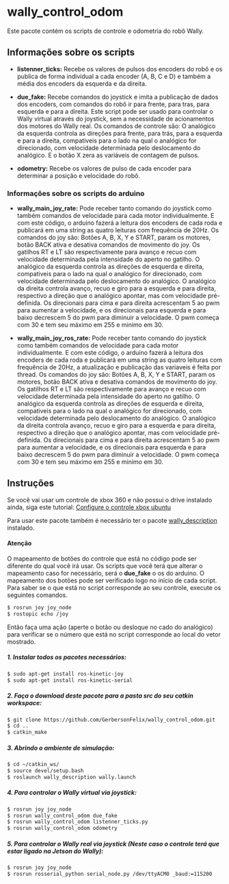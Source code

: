 # wally_control_odom

Este pacote contém os scripts de controle e odometria do robô Wally.

## Informações sobre os scripts

* **listenner_ticks:** Recebe os valores de pulsos dos encoders do robô e os publica de forma individual a cada encoder (A, B, C e D) e também a média dos encoders da esquerda e da direita.

* **due_fake:** Recebe comandos do joystick e imita a publicação de dados dos encoders, com comandos do robô ir para frente, para tras, para esquerda e para a direita. Este script pode ser usado para controlar o Wally virtual através do joystick, sem a necessidade de acionamentos dos motores do Wally real. Os comandos de controle são: O analógico da esquerda controla as direções para frente, para trás, para a esquerda e para a direita, compativeis para o lado na qual o analógico for direcionado, com velocidade determinada pelo deslocamento do analógico. E o botão X zera as variáveis de contagem de pulsos.

* **odometry:** Recebe os valores de pulso de cada encoder para determinar a posição e velocidade do robô.

### Informações sobre os scripts do arduino

* **wally_main_joy_rate:** Pode receber tanto comando do joystick como também comandos de velocidade para cada motor individualmente. E com este código, o arduino fazerá a leitura dos encoders de cada roda e publicará em uma string as quatro leituras com frequência de 20Hz. Os comandos do joy são: Botões A, B, X, Y e START, param os motores, botão BACK ativa e desativa comandos de movimento do joy. Os gatilhos RT e LT são respectivamente para avanço e recuo com velocidade determinada pela intensidade do aperto no gatilho. O analógico da esquerda controla as direções de esquerda e direita, compativeis para o lado na qual o analógico for direcionado, com velocidade determinada pelo deslocamento do analógico. O analógico da direita controla avanço, recuo e giro para a esquerda e para direita, respectivo a direção que o analógico apontar, mas com velocidade pré-definida. Os direcionais para cima e para direita acrescentam 5 ao pwm para aumentar a velocidade, e os direcionais para esquerda e para baixo decrescem 5 do pwm para diminuir a velocidade. O pwm começa com 30 e tem seu máximo em 255 e minimo em 30.

* **wally_main_joy_ros_rate:** Pode receber tanto comando do joystick como também comandos de velocidade para cada motor individualmente. E com este código, o arduino fazerá a leitura dos encoders de cada roda e publicará em uma string as quatro leituras com frequência de 20Hz, a atualização e publicação das variaveis é feita por thread. Os comandos do joy são: Botões A, B, X, Y e START, param os motores, botão BACK ativa e desativa comandos de movimento do joy. Os gatilhos RT e LT são respectivamente para avanço e recuo com velocidade determinada pela intensidade do aperto no gatilho. O analógico da esquerda controla as direções de esquerda e direita, compativeis para o lado na qual o analógico for direcionado, com velocidade determinada pelo deslocamento do analógico. O analógico da direita controla avanço, recuo e giro para a esquerda e para direita, respectivo a direção que o analógico apontar, mas com velocidade pré-definida. Os direcionais para cima e para direita acrescentam 5 ao pwm para aumentar a velocidade, e os direcionais para esquerda e para baixo decrescem 5 do pwm para diminuir a velocidade. O pwm começa com 30 e tem seu máximo em 255 e minimo em 30.

## Instruções

Se você vai usar um controle de xbox 360 e não possui o drive instalado ainda, siga este tutorial:
[Configure o controle xbox ubuntu](https://www.edivaldobrito.com.br/configure-o-controle-xbox-ubuntu/)

Para usar este pacote também é necessário ter o pacote [wally_description](https://github.com/GerbersonFelix/wally_description) instalado.

#### Atenção

O mapeamento de botôes do controle que está no código pode ser diferente do qual você irá usar. Os scripts que você terá que alterar o mapeamento caso for necessário, será o **due_fake** o os do arduino. O mapeamento dos botões pode ser verificado logo no inicio de cada script. Para saber se o que está no script corresponde ao seu controle, execute os seguintes comandos.

```sh
$ rosrun joy joy_node
$ rostopic echo /joy
```
Então faça uma ação (aperte o botão ou desloque no cado do analógico) para verificar se o número que está no script corresponde ao local do vetor mostrado.

##### 1. Instalar todos os pacotes necessários:

```sh
$ sudo apt-get install ros-kinetic-joy
$ sudo apt-get install ros-kinetic-serial
```

##### 2. Faça o download deste pacote para a pasta src do seu catkin workspace:

```sh
$ git clone https://github.com/GerbersonFelix/wally_control_odom.git
$ cd ..
$ catkin_make
```
##### 3. Abrindo o ambiente de simulação:

```sh
$ cd ~/catkin_ws/
$ source devel/setup.bash
$ roslaunch wally_description wally.launch
```

##### 4. Para controlar o Wally virtual via joystick:

```sh
$ rosrun joy joy_node
$ rosrun wally_control_odom due_fake
$ rosrun wally_control_odom listenner_ticks.py 
$ rosrun wally_control_odom odometry
```

##### 5. Para controlar o Wally real via joystick (Neste caso o controle terá que estar ligado na Jetson do Wally):

```sh
$ rosrun joy joy_node
$ rosrun rosserial_python serial_node.py /dev/ttyACM0 _baud:=115200
```
